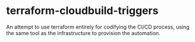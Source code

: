 # terraform-cloudbuild-triggers
An attempt to use terraform entirely for codifying the CI/CD process, using the same tool as the infrastructure to provision the automation.

